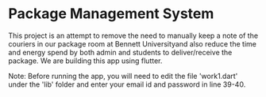 # Package Management System

This project is an attempt to remove the need to manually keep a note of the couriers in our package room at Bennett Universityand also reduce the time and energy spend by both admin and students to deliver/receive the package. We are building this app using flutter.

Note:
Before running the app, you will need to edit the file 'work1.dart' under the 'lib' folder and enter your email id and password in line 39-40.
